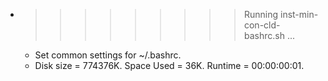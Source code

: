 * >>>>>>>>> Running inst-min-con-cld-bashrc.sh ...
  * Set common settings for ~/.bashrc.
  * Disk size = 774376K. Space Used = 36K. Runtime = 00:00:00:01.
